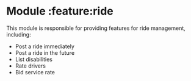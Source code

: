 # Module :feature:ride
This module is responsible for providing features for ride management, including:
* Post a ride immediately
* Post a ride in the future
* List disabilities
* Rate drivers
* Bid service rate
